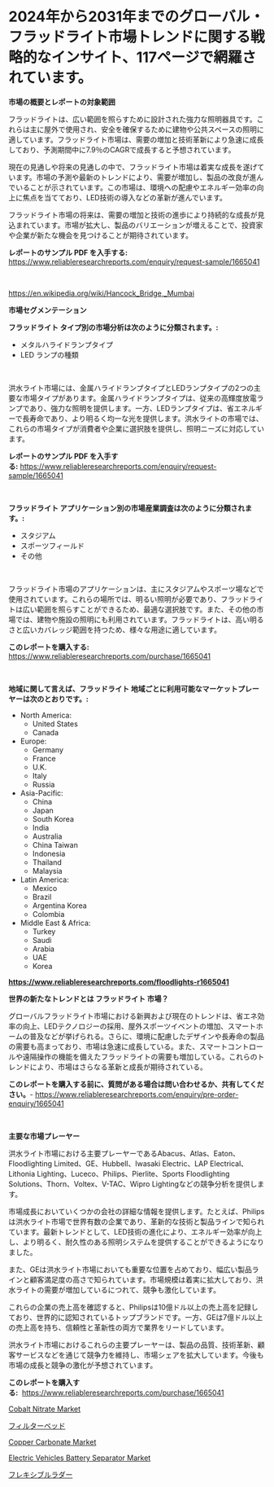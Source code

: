 <p><h1>2024年から2031年までのグローバル・フラッドライト市場トレンドに関する戦略的なインサイト、117ページで網羅されています。</h1></p><p><strong>市場の概要とレポートの対象範囲</strong></p>
<p><p>フラッドライトは、広い範囲を照らすために設計された強力な照明器具です。これらは主に屋外で使用され、安全を確保するために建物や公共スペースの照明に適しています。フラッドライト市場は、需要の増加と技術革新により急速に成長しており、予測期間中に7.9％のCAGRで成長すると予想されています。</p><p>現在の見通しや将来の見通しの中で、フラッドライト市場は着実な成長を遂げています。市場の予測や最新のトレンドにより、需要が増加し、製品の改良が進んでいることが示されています。この市場は、環境への配慮やエネルギー効率の向上に焦点を当てており、LED技術の導入などの革新が進んでいます。</p><p>フラッドライト市場の将来は、需要の増加と技術の進歩により持続的な成長が見込まれています。市場が拡大し、製品のバリエーションが増えることで、投資家や企業が新たな機会を見つけることが期待されています。</p></p>
<p><strong>レポートのサンプル PDF を入手する:</strong> <a href="https://www.reliableresearchreports.com/enquiry/request-sample/1665041">https://www.reliableresearchreports.com/enquiry/request-sample/1665041</a></p>
<p>&nbsp;</p>
<p><a href="https://en.wikipedia.org/wiki/Hancock_Bridge,_Mumbai">https://en.wikipedia.org/wiki/Hancock_Bridge,_Mumbai</a></p>
<p><strong>市場セグメンテーション</strong></p>
<p><strong>フラッドライト タイプ別の市場分析は次のように分類されます。:</strong></p>
<p><ul><li>メタルハライドランプタイプ</li><li>LED ランプの種類</li></ul></p>
<p>&nbsp;</p>
<p><p>洪水ライト市場には、金属ハライドランプタイプとLEDランプタイプの2つの主要な市場タイプがあります。金属ハライドランプタイプは、従来の高輝度放電ランプであり、強力な照明を提供します。一方、LEDランプタイプは、省エネルギーで長寿命であり、より明るく均一な光を提供します。洪水ライトの市場では、これらの市場タイプが消費者や企業に選択肢を提供し、照明ニーズに対応しています。</p></p>
<p><strong>レポートのサンプル PDF を入手する:</strong>&nbsp;<a href="https://www.reliableresearchreports.com/enquiry/request-sample/1665041">https://www.reliableresearchreports.com/enquiry/request-sample/1665041</a></p>
<p>&nbsp;</p>
<p><strong> フラッドライト アプリケーション別の市場産業調査は次のように分類されます。:</strong></p>
<p><ul><li>スタジアム</li><li>スポーツフィールド</li><li>その他</li></ul></p>
<p>&nbsp;</p>
<p><p>フラッドライト市場のアプリケーションは、主にスタジアムやスポーツ場などで使用されています。これらの場所では、明るい照明が必要であり、フラッドライトは広い範囲を照らすことができるため、最適な選択肢です。また、その他の市場では、建物や施設の照明にも利用されています。フラッドライトは、高い明るさと広いカバレッジ範囲を持つため、様々な用途に適しています。</p></p>
<p><strong>このレポートを購入する:</strong>&nbsp; <a href="https://www.reliableresearchreports.com/purchase/1665041">https://www.reliableresearchreports.com/purchase/1665041</a></p>
<p>&nbsp;</p>
<p><strong>地域に関して言えば、フラッドライト 地域ごとに利用可能なマーケットプレーヤーは次のとおりです。:</strong></p>
<p><ul>
    <li>
        North America:
        <ul>
            <li>United States</li>
            <li>Canada</li>
        </ul>
    </li>
    <li>
        Europe:
        <ul>
            <li>Germany</li>
            <li>France</li>
            <li>U.K.</li>
            <li>Italy</li>
            <li>Russia</li>
        </ul>
    </li>
    <li>
        Asia-Pacific:
        <ul>
            <li>China</li>
            <li>Japan</li>
            <li>South Korea</li>
            <li>India</li>
            <li>Australia</li>
            <li>China Taiwan</li>
            <li>Indonesia</li>
            <li>Thailand</li>
            <li>Malaysia</li>
        </ul>
    </li>
    <li>
        Latin America:
        <ul>
            <li>Mexico</li>
            <li>Brazil</li>
            <li>Argentina Korea</li>
            <li>Colombia</li>
        </ul>
    </li>
    <li>
        Middle East & Africa:
        <ul>
            <li>Turkey</li>
            <li>Saudi</li>
            <li>Arabia</li>
            <li>UAE</li>
            <li>Korea</li>
        </ul>
    </li>
    </ul></p>
<p><strong><a href="https://www.reliableresearchreports.com/floodlights-r1665041">https://www.reliableresearchreports.com/floodlights-r1665041</a></strong>&nbsp;</p>
<p><strong>世界の新たなトレンドとは フラッドライト 市場？</strong></p>
<p><p>グローバルフラッドライト市場における新興および現在のトレンドは、省エネ効率の向上、LEDテクノロジーの採用、屋外スポーツイベントの増加、スマートホームの普及などが挙げられる。さらに、環境に配慮したデザインや長寿命の製品の需要も高まっており、市場は急速に成長している。また、スマートコントロールや遠隔操作の機能を備えたフラッドライトの需要も増加している。これらのトレンドにより、市場はさらなる革新と成長が期待されている。</p></p>
<p><strong>このレポートを購入する前に、質問がある場合は問い合わせるか、共有してください。</strong>- <a href="https://www.reliableresearchreports.com/enquiry/pre-order-enquiry/1665041">https://www.reliableresearchreports.com/enquiry/pre-order-enquiry/1665041</a></p>
<p>&nbsp;</p>
<p><strong>主要な市場プレーヤー</strong></p>
<p><p>洪水ライト市場における主要プレーヤーであるAbacus、Atlas、Eaton、Floodlighting Limited、GE、Hubbell、Iwasaki Electric、LAP Electrical、Lithonia Lighting、Luceco、Philips、Pierlite、Sports Floodlighting Solutions、Thorn、Voltex、V-TAC、Wipro Lightingなどの競争分析を提供します。</p><p>市場成長においていくつかの会社の詳細な情報を提供します。たとえば、Philipsは洪水ライト市場で世界有数の企業であり、革新的な技術と製品ラインで知られています。最新トレンドとして、LED技術の進化により、エネルギー効率が向上し、より明るく、耐久性のある照明システムを提供することができるようになりました。</p><p>また、GEは洪水ライト市場においても重要な位置を占めており、幅広い製品ラインと顧客満足度の高さで知られています。市場規模は着実に拡大しており、洪水ライトの需要が増加しているにつれて、競争も激化しています。</p><p>これらの企業の売上高を確認すると、Philipsは10億ドル以上の売上高を記録しており、世界的に認知されているトップブランドです。一方、GEは7億ドル以上の売上高を持ち、信頼性と革新性の両方で業界をリードしています。</p><p>洪水ライト市場におけるこれらの主要プレーヤーは、製品の品質、技術革新、顧客サービスなどを通じて競争力を維持し、市場シェアを拡大しています。今後も市場の成長と競争の激化が予想されています。</p></p>
<p><strong>このレポートを購入する:</strong>&nbsp;&nbsp;<a href="https://www.reliableresearchreports.com/purchase/1665041">https://www.reliableresearchreports.com/purchase/1665041</a></p>
<p><p><a href="https://github.com/khlifeservices/Market-Research-Report-List-1/blob/main/cobalt-nitrate-market.md">Cobalt Nitrate Market</a></p><p><a href="https://github.com/RandallRunte2023/Market-Research-Report-List-2/blob/main/461089614516.md">フィルターベッド</a></p><p><a href="https://github.com/theanastasiyah/Market-Research-Report-List-1/blob/main/copper-carbonate-market.md">Copper Carbonate Market</a></p><p><a href="https://medium.com/@jeancoleman732/electric-vehicles-battery-separator-market-outlook-and-forecast-from-2024-to-2031-55d76ce74318">Electric Vehicles Battery Separator Market</a></p><p><a href="https://github.com/DanykaKilback/Market-Research-Report-List-2/blob/main/170156614517.md">フレキシブルラダー</a></p></p>